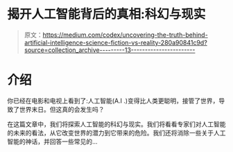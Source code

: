 # 揭开人工智能背后的真相:科幻与现实

> 原文：<https://medium.com/codex/uncovering-the-truth-behind-artificial-intelligence-science-fiction-vs-reality-280a90841c9d?source=collection_archive---------13----------------------->

# 介绍

你已经在电影和电视上看到了:人工智能(A.I .)变得比人类更聪明，接管了世界，导致了世界末日。但这真的会发生吗？

在这篇文章中，我们将探索人工智能的科幻与现实。我们将看看专家们对人工智能的未来的看法，从它改变世界的潜力到它带来的危险。我们还将消除一些关于人工智能的神话，并回答一些常见的…